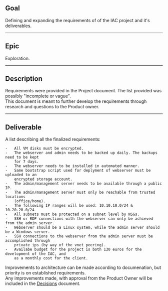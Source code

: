 ## Goal
Defining and expanding the requirements of of the IAC project and it's deliverables.

---
## Epic
Exploration.

---
## Description
Requirements were provided in the Project document. The list provided was possibly "incomplete or vague".  
This document is meant to further develop the requirements through research and questions to the Product owner.

---
## Deliverable
A list describing all the finalized requirements:

    -   All VM disks must be encrypted.
    -   The webserver and admin needs to be backed up daily. The backups need to be kept
        for 7 days.
    -   The webserver needs to be installed in automated manner.
    -   Same bootstrap script used for deplyment of webserver must be uploaded to an 
        encrypted storage account.
    -   The admin/management server needs to be available through a public IP.
    -   The admin/management server must only be reachable from trusted locations 
        (office/home).
    -   The following IP ranges will be used: 10.10.10.0/24 & 10.20.20.0/24
    -   All subnets must be protected on a subnet level by NSGs.
    -   SSH or RDP connections with the webserver can only be achieved from the admin server.
    -   Webserver should be a Linux system, while the admin server should be a Windows server.
    -   SSH connections to the webserver from the admin server must be accomplished through
        private ips (by way of the vnet peering).
    -   Availabe budget for the project is both 130 euros for the development of the IAC, and 
        as a monthly cost for the client.
 
Improvements to architecture can be made according to documenation, but priority is on established requirements.  
Any improvements made, with approval from the Product Owner will be included in the [Decisions](../Version_1.0/Decisions.md) document.
